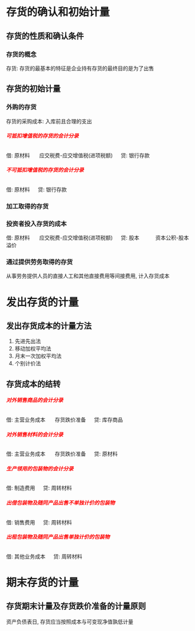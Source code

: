 # 存货的确认和初始计量

## 存货的性质和确认条件

### 存货的概念

存货: 存货的最基本的特征是企业持有存货的最终目的是为了出售

## 存货的初始计量

### 外购的存货

存货的采购成本: 入库前且合理的支出

###### <strong style="color: red">可抵扣增值税的存货的会计分录</strong>
借: 原材料
&ensp; &ensp; 应交税费-应交增值税(进项税额)
&emsp; 贷: 银行存款

###### <strong style="color: red">不可抵扣增值税的存货的会计分录</strong>
借: 原材料
&emsp; 贷: 银行存款

### 加工取得的存货

### 投资者投入存货的成本

借: 原材料
&ensp; &ensp; 应交税费-应交增值税(进项税额)
&emsp; 贷: 股本
&emsp; &ensp; &ensp; 资本公积-股本溢价

### 通过提供劳务取得的存货

从事劳务提供人员的直接人工和其他直接费用等间接费用, 计入存货成本

# 发出存货的计量

## 发出存货成本的计量方法

1. 先进先出法
2. 移动加权平均法
3. 月末一次加权平均法
4. 个别计价法

## 存货成本的结转

###### <strong style="color: red">对外销售商品的会计分录</strong>

借: 主营业务成本
&ensp; &ensp; 存货跌价准备
&emsp; 贷: 库存商品

###### <strong style="color: red">对外销售材料的会计分录</strong>

借: 主营业务成本
&ensp; &ensp; 存货跌价准备
&emsp; 贷: 原材料

###### <strong style="color: red">生产领用的包装物的会计分录</strong>

借: 制造费用
&emsp; 贷: 周转材料

###### <strong style="color: red">出借包装物及随同产品出售不单独计价的包装物</strong>

借: 销售费用
&emsp; 贷: 周转材料

###### <strong style="color: red">出租包装物及随同产品出售单独计价的包装物</strong>

借: 其他业务成本
&emsp; 贷: 周转材料

# 期末存货的计量

## 存货期末计量及存货跌价准备的计量原则

资产负债表日, 存货应当按照成本与可变现净值孰低计量